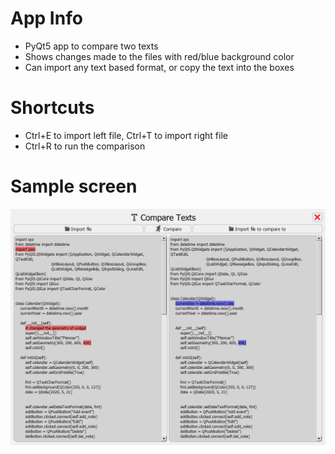 # App Info
* PyQt5 app to compare two texts
* Shows changes made to the files with red/blue background color
* Can import any text based format, or copy the text into the boxes

# Shortcuts
* Ctrl+E to import left file, Ctrl+T to import right file
* Ctrl+R to run the comparison

# Sample screen
![IMAGE](icons/Demo.png)
